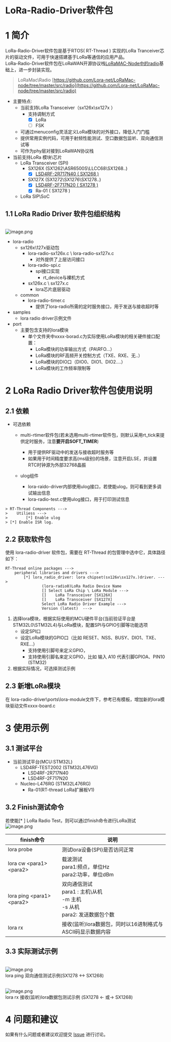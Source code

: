 # LoRa-Radio-Driver软件包

# 1 简介
  LoRa-Radio-Driver软件包是基于RTOS( RT-Thread ) 实现的LoRa Tranceiver芯片的驱动文件，可用于快速搭建基于LoRa等通信的应用产品。<br />LoRa-Radio-Driver软件包在LoRaWAN开源协议栈[LoRaMAC-Node中的radio]()基础上，进一步封装实现。
> LoRaMac\Radio
> [https://github.com/Lora-net/LoRaMac-node/tree/master/src/radio](https://github.com/Lora-net/LoRaMac-node/tree/master/src/radio)

- 主要特点:
   - 当前支持LoRa Transceiver（sx126x\sx127x ）
      - 支持调制方式
         - [x] LoRa
         - [ ] FSK
   - 可通过menuconfig灵活定义LoRa模块的对外接口，降低入门门槛
   - 提供常用实例代码，可用于射频性能测试、空口数据包监听、双向通信测试等
   - 可作为phy层对接到LoRaWAN协议栈
- 当前支持LoRa 模块\芯片
   - LoRa Transceiver (SPI)
      - SX126X (SX1262\ASR6500S\LLCC68\SX1268..)
        - [x] [LSD4RF-2R717N40 ( SX1268 )](http://bbs.lierda.com/forum.php?mod=viewthread&tid=87)
      - SX127X (SX1272\SX1276\SX1278..)
        - [x] [LSD4RF-2F717N20 ( SX1278 )](http://bbs.lierda.com/forum.php?mod=viewthread&tid=87)
        - [x] Ra-01 ( SX1278 )
   - LoRa SIP\SoC

## 1.1 LoRa Radio Driver 软件包组织结构
 <br />![image.png](https://cdn.nlark.com/yuque/0/2020/png/253586/1592692110122-190f719b-5e6a-43d8-bf04-e0d4366a7524.png#align=left&display=inline&height=654&margin=%5Bobject%20Object%5D&name=image.png&originHeight=654&originWidth=1178&size=71946&status=done&style=none&width=1178)

- lora-radio
   - sx126x\127x驱动包
      - lora-radio-sx126x.c  \ lora-radio-sx127x.c 
         - 对外提供了上层访问接口
      - lora-radio-spi.c
         - spi接口实现
            - rt_device与裸机方式
      - sx126x.c \ sx127x.c
         - lora芯片底层驱动
   - common
     - lora-radio-timer.c
       - 提供了lora-radio所需的定时服务接口，用于发送与接收超时等
- samples
   - lora radio driver示例文件
- port
   - 主要包含支持的lora模块
      - 单个文件夹中xxxx-borad.c为实际使用LoRa模块的相关硬件接口配置：
         - LoRa模块的功率输出方式（PA\RFO...）
         - LoRa模块的RF高频开关控制方式（TXE、RXE、无..）
         - LoRa模块的DIO口（DIO0、DIO1、DIO2....）
         - LoRa模块的工作频率限制等

# 2 LoRa Radio Driver软件包使用说明

## 2.1 依赖

- 可选依赖
  - multi-rtimer软件包(若未选用multi-rtimer软件包，则默认采用rt_tick来提供定时服务，注意**要开启SOFT_TIMER**)
    - 用于提供RF驱动中的发送与接收超时服务等
    - 如果用于时间精度要求高(ms级别)的场景，注意开启LSE，并设置RTC时钟源为外部32768晶振
  
   - ulog组件
      - lora-raido-driver内部使用ulog接口，若使能ulog，则可看到更多调试输出信息
      - lora-radio-test.c使用ulog接口，用于打印测试信息
```
> RT-Thread Components --->
>    Utiliess --->
>        [*] Enable ulog
> [*] Enable ISR log.
```

## 2.2 获取软件包
使用 lora-radio-driver 软件包，需要在 RT-Thread 的包管理中选中它，具体路径如下：<br />

```
RT-Thread online packages --->
    peripheral libraries and drivers --->
        [*] lora_radio_driver: lora chipset(sx126x\sx127x.)driver. --->
                (lora-radio0)LoRa Radio Device Name                
                [] Select LoRa Chip \ LoRa Module --->
                []    LoRa Transceiver [SX126X]
                []    LoRa Transceiver [SX127X]
                Select LoRa Radio Driver Example ---> 	
                Version (latest)  --->
```

1. 选择lora模块，根据实际使用的MCU硬件平台(当前验证平台是STM32L0\STM32L4)与LoRa模块，配置SPI与GPIO引脚等功能选项
   - 设定SPI口
   - 设定LoRa模块的GPIO口（比如 RESET、NSS、BUSY、DIO1、TXE、RXE...）
     - 支持使用引脚号来定义GPIO，
     - 支持使用引脚名来定义GPIO，比如 输入 A10 代表引脚GPIOA、PIN10 (STM32)
2. 根据实际情况，可选择测试示例


## 2.3 新增LoRa模块
在 lora-radio-driver\ports\lora-module文件下，参考已有模板，增加新的lora模块驱动文件xxxx-board.c<br />

# 3 使用示例
## 3.1 测试平台 
- 当前测试平台(MCU:STM32L)
   - LSD4RF-TEST2002 (STM32L476VG)
       - LSD4RF-2R717N40
       - LSD4RF-2F717N20
   - Nucleo-L476RG (STM32L476RG)
       - Ra-01(RT-thread LoRa扩展板V1)
## 3.2 Finish测试命令
若使能[* ] LoRa Radio Test，则可以通过finish命令进行LoRa测试<br />![image.png](https://cdn.nlark.com/yuque/0/2020/png/253586/1592550763879-ac947241-b072-4db8-89bf-ced6ab168af9.png#align=left&display=inline&height=163&margin=%5Bobject%20Object%5D&name=image.png&originHeight=163&originWidth=858&size=21400&status=done&style=none&width=858)

| finish命令 | 说明 |
|  --- | --- |
| lora probe | 测试lora设备(SPI)是否访问正常 |
| lora cw \<para1\> \<para2\> | 载波测试<br />  para1:频点，单位Hz<br />para2:功率，单位dBm |
| lora ping \<para1\> \<para2\> | 双向通信测试<br /> para1 : 主机\从机<br /> -m 主机<br /> -s 从机<br />para2: 发送数据包个数 |
| lora rx  | 接收(监听)lora数据包，同时以16进制格式与ASCII码显示数据内容 |
## 3.3 实际测试示例
 <br />![image.png](https://cdn.nlark.com/yuque/0/2020/png/253586/1592551287552-a4268ba4-06e7-4a0c-bf8a-cc5742cb0a78.png#align=left&display=inline&height=890&margin=%5Bobject%20Object%5D&name=image.png&originHeight=890&originWidth=1306&size=223346&status=done&style=none&width=1306)<br />lora ping 双向通信测试示例(SX1278 <-> SX1268)<br />

<br />![image.png](https://cdn.nlark.com/yuque/0/2020/png/253586/1592551532403-4f10f828-3eb3-406e-af6d-45ddfaf6310e.png#align=left&display=inline&height=816&margin=%5Bobject%20Object%5D&name=image.png&originHeight=816&originWidth=1704&size=213381&status=done&style=none&width=1704)<br />lora rx 接收(监听)lora数据包测试示例 (SX1278  <- 或-> SX1268)<br />


# 4 问题和建议

如果有什么问题或者建议欢迎提交 [Issue](https://github.com/Forest-Rain/lora-radio-driver/issues) 进行讨论。
